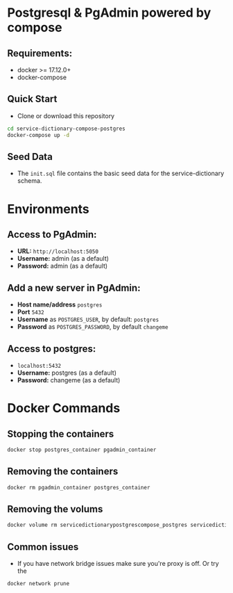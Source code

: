 # Postgresql & PgAdmin powered by compose

## Requirements:

- docker >= 17.12.0+
- docker-compose

## Quick Start

- Clone or download this repository

```bash
cd service-dictionary-compose-postgres
docker-compose up -d
```

## Seed Data

- The `init.sql` file contains the basic seed data for the service-dictionary schema.

# Environments

## Access to PgAdmin:

- **URL:** `http://localhost:5050`
- **Username:** admin (as a default)
- **Password:** admin (as a default)

## Add a new server in PgAdmin:

- **Host name/address** `postgres`
- **Port** `5432`
- **Username** as `POSTGRES_USER`, by default: `postgres`
- **Password** as `POSTGRES_PASSWORD`, by default `changeme`

## Access to postgres:

- `localhost:5432`
- **Username:** postgres (as a default)
- **Password:** changeme (as a default)

# Docker Commands

## Stopping the containers

```bash
docker stop postgres_container pgadmin_container
```

## Removing the containers

```bash
docker rm pgadmin_container postgres_container
```

## Removing the volums

```bash
docker volume rm servicedictionarypostgrescompose_postgres servicedictionarypostgrescompose_pgadmin
```

## Common issues

- If you have network bridge issues make sure you're proxy is off. Or try the

```bash
docker network prune
```
